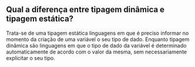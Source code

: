 <h2>Qual a diferença entre tipagem dinâmica e tipagem estática?</h2>

Trata-se de uma tipagem estática linguagens em que é preciso informar no momento da criação de uma variável o seu tipo de dado. Enquanto tipagem dinâmica são linguagens
em que o tipo de dado da variável é determinado automaticamente de acordo com o valor da mesma, sem necessariamente explicitar o seu tipo.
